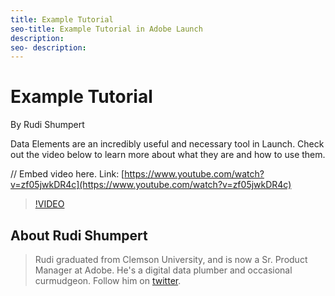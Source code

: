```yaml
---
title: Example Tutorial
seo-title: Example Tutorial in Adobe Launch
description: 
seo- description: 
---
```


# Example Tutorial

By Rudi Shumpert

Data Elements are an incredibly useful and necessary tool in Launch. Check out the video below to learn more about what they are and how to use them.

// Embed video here. Link: [https://www.youtube.com/watch?v=zf05jwkDR4c](https://www.youtube.com/watch?v=zf05jwkDR4c)

>[!VIDEO](https://www.youtube.com/watch?v=zf05jwkDR4c)

## About Rudi Shumpert

> Rudi graduated from Clemson University, and is now a Sr. Product Manager at Adobe. He's a digital data plumber and occasional curmudgeon. Follow him on [twitter](https://twitter.com/RudiShumpert).

